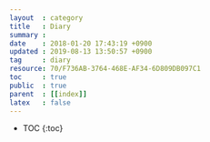 ```yaml
---
layout  : category
title   : Diary
summary :
date    : 2018-01-20 17:43:19 +0900
updated : 2019-08-13 13:50:57 +0900
tag     : diary
resource: 70/F736AB-3764-468E-AF34-6D809DB097C1
toc     : true
public  : true
parent  : [[index]]
latex   : false
---
```

* TOC
{:toc}


